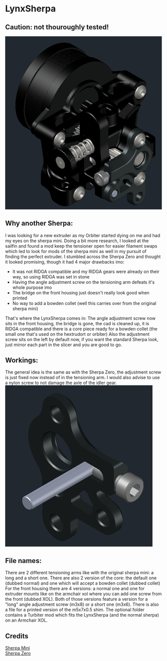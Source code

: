# LynxSherpa

## Caution: not thouroughly tested!

![alt text](https://github.com/LynxCrew/LynxSherpa/blob/main/Images/Full_View.png?raw=true)

## Why another Sherpa:
I was looking for a new extruder as my Orbiter started dying on me and had my eyes on the sherpa mini.
Doing a bit more research, I looked at the sailfin and found a mod keep the tensioner open for easier filament swaps which led to look for mods of the sherpa mini as well in my pursuit of finding the perfect extruder.
I stumbled across the Sherpa Zero and thought it looked promising, though it had 4 major drawbacks imo:
- It was not RIDGA compatible and my RIDGA gears were already on their way, so using RIDGA was set in stone
- Having the angle adjustment screw on the tensioning arm defeats it's whole purpose imo
- The bridge on the front housing just doesn't really look good when printed
- No way to add a bowden collet (well this carries over from the original sherpa mini)

That's where the LynxSherpa comes in:
The angle adjustment screw now sits in the front housing, the bridge is gone, the cad is cleaned up, it is RIDGA compatible and there is a core piece ready for a bowden collet (the small one that's used on the hextrudort or orbiter)
Also the adjustment screw sits on the left by default now, if you want the standard Sherpa look, just mirror each part in the slicer and you are good to go.


## Workings:
The general idea is the same as with the Sherpa Zero, the adjustment screw is just fixed now instead of in the tensioning arm.
I would also advise to use a nylon screw to not damage the axle of the idler gear.
![alt text](https://github.com/LynxCrew/LynxSherpa/blob/main/Images/Angle_Adjust.png?raw=true)


## File names:
There are 2 different tensioning arms like with the original sherpa mini: a long and a short one.
There are also 2 version of the core: the default one (dubbed normal) and one which will accept a bowden collet (dubbed collet)
For the front housing there are 4 versions: a normal one and one for extruder mounts like on the armchair xol where you can add one screw from the front (dubbed XOL).
Both of those versions feature a version for a "long" angle adjustment screw (m3x8) or a short one (m3x6).
There is also a file for a printed version of the m5x7x0.5 shim.
The optional folder contains a Turbiter mod which fits the LynxSherpa (and the normal sherpa) on an Armchair XOL.

## Credits
[Sherpa Mini](https://github.com/Annex-Engineering/Sherpa_Mini-Extruder) <br>
[Sherpa Zero](https://github.com/jrlomas/Sherpa-Zero)
